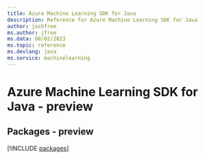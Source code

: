 ```yaml
---
title: Azure Machine Learning SDK for Java
description: Reference for Azure Machine Learning SDK for Java
author: joshfree
ms.author: jfree
ms.data: 08/02/2023
ms.topic: reference
ms.devlang: java
ms.service: machinelearning
---
```

# Azure Machine Learning SDK for Java - preview
## Packages - preview
[!INCLUDE [packages](machine-learning-index.md)]